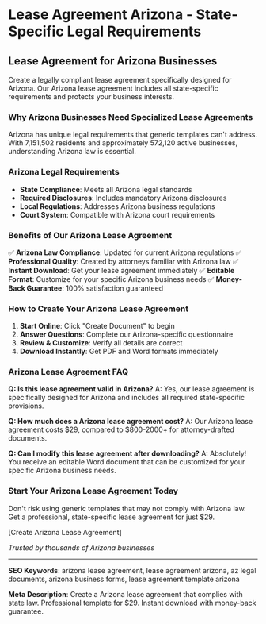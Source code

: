 # Lease Agreement Arizona - State-Specific Legal Requirements

## Lease Agreement for Arizona Businesses

Create a legally compliant lease agreement specifically designed for Arizona. Our Arizona lease agreement includes all state-specific requirements and protects your business interests.

### Why Arizona Businesses Need Specialized Lease Agreements

Arizona has unique legal requirements that generic templates can't address. With 7,151,502 residents and approximately 572,120 active businesses, understanding Arizona law is essential.

### Arizona Legal Requirements

- **State Compliance**: Meets all Arizona legal standards
- **Required Disclosures**: Includes mandatory Arizona disclosures
- **Local Regulations**: Addresses Arizona business regulations
- **Court System**: Compatible with Arizona court requirements

### Benefits of Our Arizona Lease Agreement

✅ **Arizona Law Compliance**: Updated for current Arizona regulations
✅ **Professional Quality**: Created by attorneys familiar with Arizona law
✅ **Instant Download**: Get your lease agreement immediately
✅ **Editable Format**: Customize for your specific Arizona business needs
✅ **Money-Back Guarantee**: 100% satisfaction guaranteed

### How to Create Your Arizona Lease Agreement

1. **Start Online**: Click "Create Document" to begin
2. **Answer Questions**: Complete our Arizona-specific questionnaire
3. **Review & Customize**: Verify all details are correct
4. **Download Instantly**: Get PDF and Word formats immediately

### Arizona Lease Agreement FAQ

**Q: Is this lease agreement valid in Arizona?**
A: Yes, our lease agreement is specifically designed for Arizona and includes all required state-specific provisions.

**Q: How much does a Arizona lease agreement cost?**
A: Our Arizona lease agreement costs $29, compared to $800-2000+ for attorney-drafted documents.

**Q: Can I modify this lease agreement after downloading?**
A: Absolutely! You receive an editable Word document that can be customized for your specific Arizona business needs.

### Start Your Arizona Lease Agreement Today

Don't risk using generic templates that may not comply with Arizona law. Get a professional, state-specific lease agreement for just $29.

[Create Arizona Lease Agreement]

_Trusted by thousands of Arizona businesses_

---

**SEO Keywords**: arizona lease agreement, lease agreement arizona, az legal documents, arizona business forms, lease agreement template arizona

**Meta Description**: Create a Arizona lease agreement that complies with state law. Professional template for $29. Instant download with money-back guarantee.
